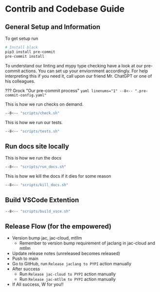# Contrib and Codebase Guide

## General Setup and Information

To get setup run
```bash
# Install black
pip3 install pre-commit
pre-commit install
```

To understand our linting and mypy type checking have a look at our pre-commit actions. You can set up your enviornment accordingly. For help interpreting this if you need it, call upon our friend Mr. ChatGPT or one of his colleagues.

??? Grock "Our pre-commit process"
    ```yaml linenums="1"
    --8<-- ".pre-commit-config.yaml"
    ```

This is how we run checks on demand.

```bash
--8<-- "scripts/check.sh"
```

This is how we run our tests.

```bash
--8<-- "scripts/tests.sh"
```

## Run docs site locally

This is how we run the docs

```bash
--8<-- "scripts/run_docs.sh"
```

This is how we kill the docs if it dies for some reason
```bash
--8<-- "scripts/kill_docs.sh"
```


## Build VSCode Extention

```bash
--8<-- "scripts/build_vsce.sh"
```


## Release Flow (for the empowered)

* Version bump jac, jac-cloud, mtllm
  * Remember to version bump requirement of jaclang in jac-cloud and mtllm
* Update release notes (unreleased becomes released)
* Push to main
* Go to GitHub, run `Release jaclang to PYPI` action manually
* After success
  * Run `Release jac-cloud to PYPI` action manually
  * Run `Release jac-mtllm to PYPI` action manually
* If All success, W for you!!